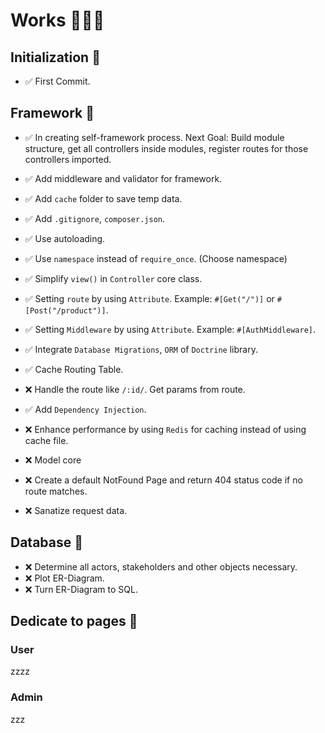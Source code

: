 ﻿# Works :rocket::rocket::rocket: 

## Initialization :dart:
- :white_check_mark: First Commit.

## Framework :dart:
- :white_check_mark: In creating self-framework process. Next Goal: Build module structure, get all controllers inside modules, register routes for those controllers imported.
- :white_check_mark: Add middleware and validator for framework.
- :white_check_mark: Add `cache` folder to save temp data.
- :white_check_mark: Add `.gitignore`, `composer.json`.
- :white_check_mark: Use autoloading.
- :white_check_mark: Use `namespace` instead of `require_once`. (Choose namespace)
- :white_check_mark: Simplify `view()` in `Controller` core class.
- :white_check_mark: Setting `route` by using `Attribute`. Example: `#[Get("/")]` or `#[Post("/product")]`.
- :white_check_mark: Setting `Middleware` by using `Attribute`. Example: `#[AuthMiddleware]`.
- :white_check_mark: Integrate `Database Migrations`, `ORM` of `Doctrine` library.
- :white_check_mark: Cache Routing Table. 
- :x: Handle the route like `/:id/`. Get params from route.
- :white_check_mark: Add `Dependency Injection`.
- :x: Enhance performance by using `Redis` for caching instead of using cache file.
- :x: Model core

- :x: Create a default NotFound Page and return 404 status code if no route matches.
- :x: Sanatize request data.


## Database :dart:
- :x: Determine all actors, stakeholders and other objects necessary.
- :x: Plot ER-Diagram.
- :x: Turn ER-Diagram to SQL.


## Dedicate to pages :dart:
### User
zzzz
### Admin
zzz
